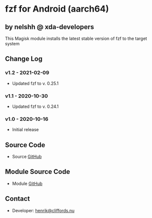 # fzf for Android (aarch64)

## by nelshh @ xda-developers

This Magisk module installs the latest stable version of fzf to the target system

## Change Log

### v1.2 - 2021-02-09
* Updated fzf to v. 0.25.1

### v1.1 - 2020-10-30
* Updated fzf to v. 0.24.1

### v1.0 - 2020-10-16
* Initial release

## Source Code
* Source [GitHub](https://github.com/junegunn/fzf.git)

## Module Source Code
* Module [GitHub](https://github.com/henriknelson/fzf-magisk-module)

## Contact
* Developer: [henrik@cliffords.nu](mailto:henrik@cliffords.nu)

